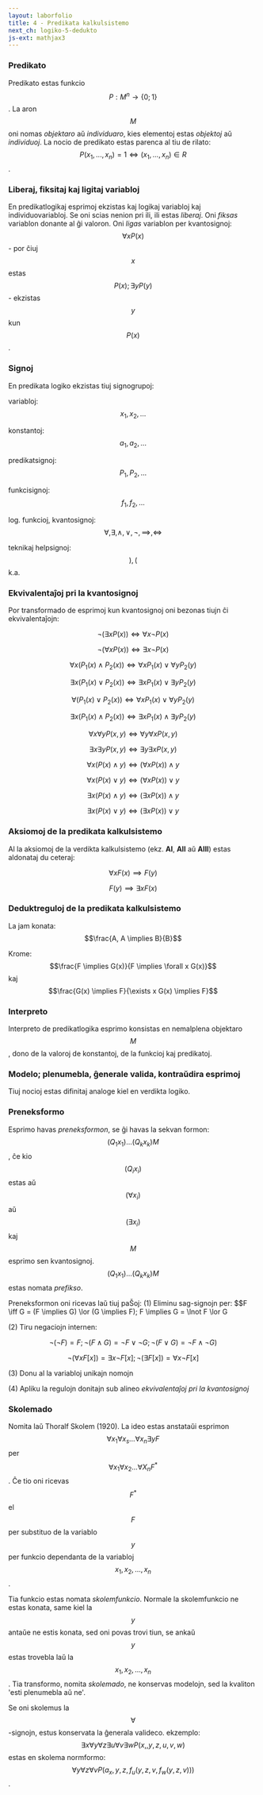 ```yaml
---
layout: laborfolio
title: 4 - Predikata kalkulsistemo
next_ch: logiko-5-dedukto
js-ext: mathjax3
---
```


### Predikato

Predikato estas funkcio $$P: M^n \rightarrow \{0;1\}$$. La aron $$M$$ oni nomas *objektaro* aŭ *individuaro*, 
kies elementoj estas *objektoj* aŭ *individuoj*. La nocio de predikato estas parenca al tiu de rilato: 
$$P(x_1,...,x_n) = 1 \iff (x_1,...,x_n) \in R$$.

### Liberaj, fiksitaj kaj ligitaj variabloj

En predikatlogikaj esprimoj ekzistas kaj logikaj variabloj kaj individuovariabloj. Se oni scias nenion pri ili, ili estas *liberaj*.
Oni *fiksas* variablon donante al ĝi valoron. Oni *ligas* variablon per kvantosignoj: 
$$\forall x P(x)$$ - por ĉiuj $$x$$ estas $$P(x); \exists y P(y)$$ - ekzistas $$y$$ kun $$P(x)$$.

### Signoj

En predikata logiko ekzistas tiuj signogrupoj:

variabloj: $$x_1, x_2,...$$

konstantoj: $$a_1,a_2,...$$

predikatsignoj: $$P_1,P_2,...$$

funkcisignoj: $$f_1,f_2,...$$

log. funkcioj, kvantosignoj: $$\forall, \exists, \land, \lor, \lnot, \implies, \iff$$

teknikaj helpsignoj: $$),($$ k.a.

### Ekvivalentaĵoj pri la kvantosignoj

Por transformado de esprimoj kun kvantosignoj oni bezonas tiujn ĉi ekvivalentaĵojn:

$$\lnot(\exists x P(x)) \iff \forall x \lnot P(x)$$

$$\lnot(\forall x P(x)) \iff \exists x \lnot P(x)$$

$$\forall x (P_1(x) \land P_2(x)) \iff \forall x P_1(x) \lor \forall y P_2(y)$$

$$\exists x (P_1(x) \lor P_2(x)) \iff \exists x P_1(x) \lor \exists y P_2(y)$$

$$\forall (P_1(x) \lor P_2(x)) \iff \forall x P_1(x) \lor \forall y P_2(y)$$

$$\exists x (P_1(x) \land P_2(x)) \iff \exists x P_1(x) \land \exists y P_2(y)$$

$$\forall x \forall y P(x,y) \iff \forall y \forall x P(x,y)$$

$$\exists x \exists y P(x,y) \iff \exists y \exists x P(x,y)$$

$$\forall x (P(x) \land y) \iff (\forall x P(x)) \land y$$

$$\forall x (P(x) \lor y) \iff (\forall x P(x)) \lor y$$

$$\exists x (P(x) \land y) \iff (\exists x P(x)) \land y$$

$$\exists x (P(x) \lor y) \iff (\exists x P(x)) \lor y$$

### Aksiomoj de la predikata kalkulsistemo

Al la aksiomoj de la verdikta kalkulsistemo (ekz. **AI**, **AII** aŭ **AIII**) estas aldonataj du ceteraj:

$$\forall x F(x) \implies F(y)$$

$$F(y) \implies \exists x F(x)$$

### Deduktreguloj de la predikata kalkulsistemo

La jam konata: $$\frac{A, A \implies B}{B}$$

Krome: $$\frac{F \implies G(x)}{F \implies \forall x G(x)}$$ kaj 
$$\frac{G(x) \implies F}{\exists x G(x) \implies F}$$

### Interpreto

Interpreto de predikatlogika esprimo konsistas en nemalplena objektaro $$M$$,
dono de la valoroj de konstantoj, de la funkcioj kaj predikatoj.

### Modelo; plenumebla, ĝenerale valida, kontraŭdira esprimoj

Tiuj nocioj estas difinitaj analoge kiel en verdikta logiko.

### Preneksformo

Esprimo havas *preneksformon*, se ĝi havas la sekvan formon:
$$(Q_1 x_1)...(Q_k x_k)M$$,
ĉe kio $$(Q_i x_i)$$ estas aŭ $$(\forall x_i)$$ aŭ $$(\exists x_i)$$ kaj $$M$$ esprimo sen kvantosignoj. 
$$(Q_1 x_1)...(Q_k x_k)M$$ estas nomata *prefikso*.

Preneksformon oni ricevas laŭ tiuj paŠoj:
(1) Eliminu sag-signojn per:
$$F \iff G = (F \implies G) \lor (G \implies F); F \implies G = \lnot F \lor G

(2) Tiru negaciojn internen:

$$\lnot(\lnot F) = F; \lnot(F \land G) = \lnot F \lor \lnot G; \lnot(F \lor G) = \lnot F \land \lnot G)$$

$$\lnot(\forall x F[x]) = \exists x \lnot F[x]; \lnot (\exists F[x]) = \forall x \lnot F[x]$$

(3) Donu al la variabloj unikajn nomojn

(4) Apliku la regulojn donitajn sub alineo *ekvivalentaĵoj pri la kvantosignoj*

### Skolemado 

Nomita laŭ Thoralf Skolem (1920). La ideo estas anstataŭi esprimon
$$\forall x_1 \forall x_s...\forall x_n \exists y F$$ per
$$\forall x_1 \forall x_2...\forall X_n F^*$$. Ĉe tio oni ricevas
$$F^*$$ el $$F$$ per substituo de la variablo $$y$$ per funkcio dependanta de la variabloj
$$x_1,x_2,...,x_n$$.

Tia funkcio estas nomata *skolemfunkcio*. Normale la skolemfunkcio ne estas konata,
same kiel la $$y$$ antaŭe ne estis konata, sed oni povas trovi tiun, se ankaŭ $$y$$ estas trovebla
laŭ la $$x_1,x_2,...,x_n$$. Tia transformo, nomita *skolemado*, ne konservas modelojn, sed la kvaliton
'esti plenumebla aŭ ne'.

Se oni skolemus la $$\forall$$-signojn, estus konservata la ĝenerala valideco.
ekzemplo: $$\exists x \forall y \forall z \exists u \forall v \exists w P(x,,y,z,u,v,w)$$ estas
en skolema norm­for­mo: $$\forall y \forall z \forall v P(a_x,y,z,f_u(y,z,v,f_w(y,z,v)))$$.
